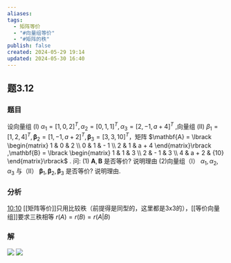 ```yaml
---
aliases: 
tags:
  - 矩阵等价
  - "#向量组等价"
  - "#矩阵的秩"
publish: false
created: 2024-05-29 19:14
updated: 2024-05-30 16:40
---
```

## 题3.12
### 题目
设向量组 (I) ${\alpha }_{1} = {\lbrack  1,0,2\rbrack  }^{T},{\alpha }_{2} = {\lbrack  0,1,1\rbrack  }^{T},{\alpha }_{3} = {\lbrack  2, - 1,a + 4\rbrack  }^{T}$ ,向量组 (II) ${\beta }_{1} = \lbrack 1,2,4{\rbrack }^{T},{\mathbf{\beta }}_{2} = {\lbrack  1, - 1,a + 2\rbrack  }^{T},{\mathbf{\beta }}_{3} = {\lbrack  3,3,{10}\rbrack  }^{T}$，矩阵 $\mathbf{A} = \lbrack  \begin{matrix} 1 & 0 & 2 \\  0 & 1 &  - 1 \\  2 & 1 & a + 4 \end{matrix}\rbrack  ,\mathbf{B} = \lbrack  \begin{matrix} 1 & 1 & 3 \\  2 &  - 1 & 3 \\  4 & a + 2 & {10} \end{matrix}\rbrack$ . 问:
(1) $\mathbf{A},\mathbf{B}$ 是否等价? 说明理由
(2)向量组（I） ${\alpha }_{1},{\alpha }_{2},{\alpha }_{3}$ 与（II） ${\mathbf{\beta }}_{1},{\mathbf{\beta }}_{2},{\mathbf{\beta }}_{3}$ 是否等价? 说明理由.
### 分析
[10:10](https://www.bilibili.com/video/BV1Ti421D727?p=30&t=610.95037#t=10:10.95) 
[[矩阵等价]]只用比较秩（前提得是同型的，这里都是3x3的），[[等价向量组]]要求三秩相等 $r(A)=r(B)=r(A|B)$
### 解
![](https://img.hwenyi.live/202405301641635.webp)
![](https://img.hwenyi.live/202405301641133.webp)

